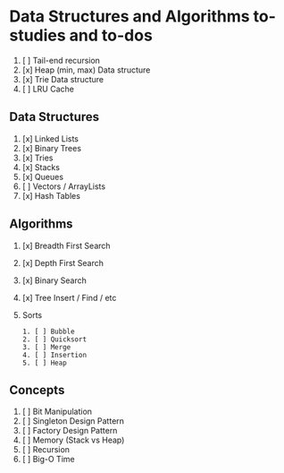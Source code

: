 # Data Structures and Algorithms to-studies and to-dos

1. [ ] Tail-end recursion
2. [x] Heap (min, max) Data structure
3. [x] Trie Data structure
4. [ ] LRU Cache

## Data Structures

1. [x] Linked Lists
2. [x] Binary Trees
3. [x] Tries
4. [x] Stacks
5. [x] Queues
6. [ ] Vectors / ArrayLists
7. [x] Hash Tables

## Algorithms

1.  [x] Breadth First Search
2.  [x] Depth First Search
3.  [x] Binary Search
4.  [x] Tree Insert / Find / etc
5.  Sorts

        1. [ ] Bubble
        2. [ ] Quicksort
        3. [ ] Merge
        4. [ ] Insertion
        5. [ ] Heap

## Concepts

1. [ ] Bit Manipulation
2. [ ] Singleton Design Pattern
3. [ ] Factory Design Pattern
4. [ ] Memory (Stack vs Heap)
5. [ ] Recursion
6. [ ] Big-O Time
